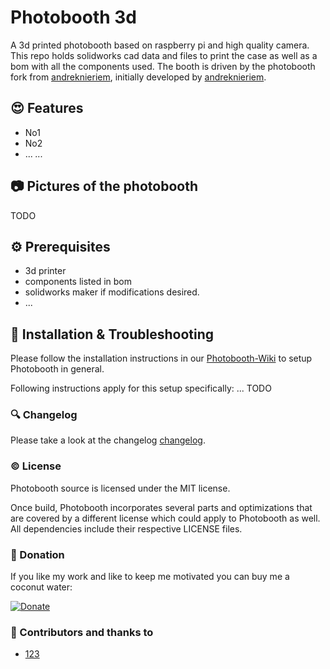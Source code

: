 # Photobooth 3d

A 3d printed photobooth based on raspberry pi and high quality camera.
This repo holds solidworks cad data and files to print the case as well as a bom with all the components used.
The booth is driven by the photobooth fork from [andreknieriem](https://github.com/andi34/photobooth), initially developed by [andreknieriem](https://github.com/andreknieriem/photobooth).

## :heart_eyes: Features

- No1
- No2
- ... _..._

## :camera: Pictures of the photobooth

TODO

## :gear: Prerequisites

- 3d printer
- components listed in bom
- solidworks maker if modifications desired.
- ...

## :wrench: Installation & Troubleshooting

Please follow the installation instructions in our
[Photobooth-Wiki](https://github.com/andi34/photobooth/wiki) to setup
Photobooth in general.

Following instructions apply for this setup specifically:
...
TODO

### :mag: Changelog

Please take a look at the changelog [changelog](https://github.com/TODO).

### :copyright: License

Photobooth source is licensed under the MIT license.  
  
Once build, Photobooth incorporates several parts and optimizations that are covered by a different license which could apply to Photobooth as well.  
All dependencies include their respective LICENSE files.

### :tada: Donation

If you like my work and like to keep me motivated you can buy me a coconut water:

[![Donate](https://img.shields.io/badge/Donate-PayPal-green.svg)](localhost)

### :clap: Contributors and thanks to

- [123](localhost)
